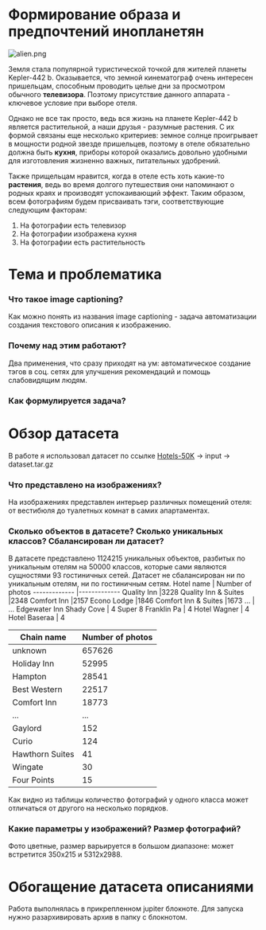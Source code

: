 # Формирование образа и предпочтений инопланетян
![alien.png](https://github.com/[username]/[reponame]/blob/[branch]/image.jpg?raw=true)

Земля стала популярной туристической точкой для жителей планеты Kepler-442 b. Оказывается, что земной кинематограф очень интересен пришельцам, способным проводить целые дни за просмотром обычного **телевизора**. Поэтому присутствие данного аппарата - ключевое условие при выборе отеля. 

Однако не все так просто, ведь вся жизнь на планете Kepler-442 b является растительной, а наши друзья - разумные растения. С их формой связаны еще несколько критериев: земное солнце проигрывает в мощности родной звезде пришельцев, поэтому в отеле обязательно должна быть **кухня**, приборы которой оказались довольно удобными для изготовления жизненно важных, питательных удобрений.

Также прищельцам нравится, когда в отеле есть хоть какие-то **растения**, ведь во время долгого путешествия они напоминают о родных краях и производят успокаивающий эффект.
Таким образом, всем фотографиям будем присваивать тэги, соответствующие следующим факторам: 
1. На фотографии есть телевизор
1. На фотографии изображена кухня
1. На фотографии есть растительность

# Тема и проблематика
### Что такое image captioning?
Как можно понять из названия image captioning - задача автоматизации создания текстового описания к изображению.
### Почему над этим работают?
Два применения, что сразу приходят на ум: автоматическое создание тэгов в соц. сетях для улучшения рекомендаций и помощь слабовидящим людям.
### Как формулируется задача?

# Обзор датасета
В работе я использовал датасет по ссылке [Hotels-50K](https://github.com/GWUvision/Hotels-50K) -> input -> dataset.tar.gz
### Что представлено на изображениях?
На изображениях представлен интерьер различных помещений отеля: от вестибюля до туалетных комнат в самих апартаментах.
### Сколько объектов в датасете? Сколько уникальных классов? Сбалансирован ли датасет?
В датасете представлено 1124215 уникальных объектов, разбитых по уникальным отелям на 50000 классов, которые сами являются сущностями 93 гостиничных сетей. Датасет не сбалансирован ни по уникальным отелям, ни по гостиничным сетям.
Hotel name | Number of photos
------------- |-------------
Quality Inn                 |3228
Quality Inn & Suites        |2348
Comfort Inn                 |2157
Econo Lodge                 |1846
Comfort Inn & Suites        |1673
...                         | ... 
Edgewater Inn Shady Cove     |  4
Super 8 Franklin Pa          |  4
Hotel Wagner                 |  4
Hotel Baseraa                 | 4

Chain name | Number of photos
------------- |-------------
unknown            |657626
Holiday Inn         |52995
Hampton             |28541
Best Western        |22517
Comfort Inn         |18773
...                    | ...  
Gaylord               |152
Curio                 |124
Hawthorn Suites        |41
Wingate                |30
Four Points            |15


Как видно из таблицы количество фотографий у одного класса может отличаться от другого на несколько порядков.
### Какие параметры у изображений? Размер фотографий?
Фото цветные, размер варьируется в большом диапазоне: может встретится 350x215 и 5312x2988.

# Обогащение датасета описаниями
Работа выполнялась в прикрепленном jupiter блокноте.
Для запуска нужно разархивировать архив в папку с блокнотом.
